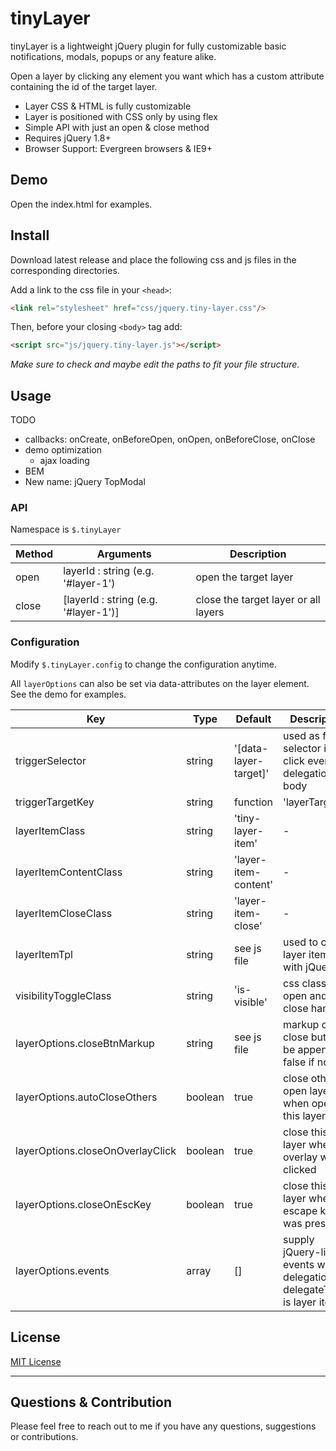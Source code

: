 # tinyLayer
tinyLayer is a lightweight jQuery plugin for fully customizable basic notifications, modals, popups or any feature alike.

Open a layer by clicking any element you want which has a custom attribute containing the id of the target layer.

- Layer CSS & HTML is fully customizable
- Layer is positioned with CSS only by using flex
- Simple API with just an open & close method
- Requires jQuery 1.8+
- Browser Support: Evergreen browsers & IE9+

## Demo

Open the index.html for examples.

## Install

Download latest release and place the following css and js files in the corresponding directories.

Add a link to the css file in your `<head>`:
```html
<link rel="stylesheet" href="css/jquery.tiny-layer.css"/>
```

Then, before your closing ```<body>``` tag add:
```html
<script src="js/jquery.tiny-layer.js"></script>
```

*Make sure to check and maybe edit the paths to fit your file structure.*

## Usage

TODO
- callbacks: onCreate, onBeforeOpen, onOpen, onBeforeClose, onClose
- demo optimization
  - ajax loading
- BEM
- New name: jQuery TopModal

### API

Namespace is `$.tinyLayer`

Method | Arguments | Description
------ | -------- | -----------
open | layerId : string (e.g. '#layer-1') | open the target layer
close | [layerId : string (e.g. '#layer-1')] | close the target layer or all layers

### Configuration

Modify `$.tinyLayer.config` to change the configuration anytime.

All `layerOptions` can also be set via data-attributes on the layer element.
See the demo for examples.

Key | Type | Default | Description
------ | ---- | ------- | -----------
triggerSelector | string | '[data-layer-target]' | used as filter selector in click event delegation for body
triggerTargetKey | string|function | 'layerTarget' | data object key containing layer id on trigger element. Or use function (context is trigger element and param is event object)
layerItemClass | string | 'tiny-layer-item' | -
layerItemContentClass | string | 'layer-item-content' | -
layerItemCloseClass | string | 'layer-item-close' | -
layerItemTpl | string | see js file | used to create layer items with jQuery
visibilityToggleClass | string | 'is-visible' | css class for open and close handling
layerOptions.closeBtnMarkup | string | see js file | markup of the close button to be appended, false if not
layerOptions.autoCloseOthers | boolean | true | close other open layers when opening this layer
layerOptions.closeOnOverlayClick | boolean | true | close this layer when its overlay was clicked
layerOptions.closeOnEscKey | boolean | true | close this layer when the escape key was pressed
layerOptions.events | array | [] | supply jQuery-like events with delegation, delegateTarget is layer item

## License

[MIT License](https://github.com/floriancapelle/jquery-tiny-layer/blob/master/LICENSE)

------------------

## Questions & Contribution
Please feel free to reach out to me if you have any questions, suggestions or contributions.
